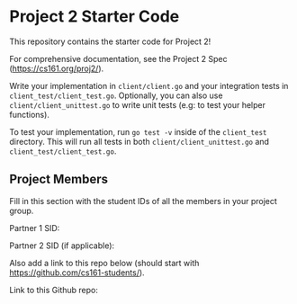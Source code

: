 # Project 2 Starter Code

This repository contains the starter code for Project 2!

For comprehensive documentation, see the Project 2 Spec (<https://cs161.org/proj2/>).

Write your implementation in `client/client.go` and your integration tests in `client_test/client_test.go`. Optionally, you can also use `client/client_unittest.go` to write unit tests (e.g: to test your helper functions).

To test your implementation, run `go test -v` inside of the `client_test` directory. This will run all tests in both `client/client_unittest.go` and `client_test/client_test.go`.

## Project Members

Fill in this section with the student IDs of all the members in your project group.

Partner 1 SID:

Partner 2 SID (if applicable):

Also add a link to this repo below (should start with <https://github.com/cs161-students/>).

Link to this Github repo:
